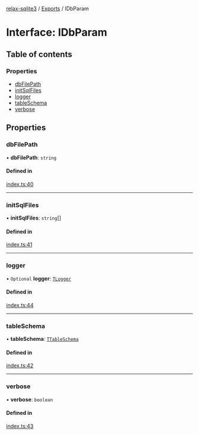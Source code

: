 [relax-sqlite3](../README.md) / [Exports](../modules.md) / IDbParam

# Interface: IDbParam

## Table of contents

### Properties

- [dbFilePath](IDbParam.md#dbfilepath)
- [initSqlFiles](IDbParam.md#initsqlfiles)
- [logger](IDbParam.md#logger)
- [tableSchema](IDbParam.md#tableschema)
- [verbose](IDbParam.md#verbose)

## Properties

### dbFilePath

• **dbFilePath**: `string`

#### Defined in

[index.ts:40](https://github.com/relax-code-relax-life/sqlite3/blob/c5d69b1/src/index.ts#L40)

___

### initSqlFiles

• **initSqlFiles**: `string`[]

#### Defined in

[index.ts:41](https://github.com/relax-code-relax-life/sqlite3/blob/c5d69b1/src/index.ts#L41)

___

### logger

• `Optional` **logger**: [`TLogger`](../modules/export_.md#tlogger)

#### Defined in

[index.ts:44](https://github.com/relax-code-relax-life/sqlite3/blob/c5d69b1/src/index.ts#L44)

___

### tableSchema

• **tableSchema**: [`TTableSchema`](../modules/export_.md#ttableschema)

#### Defined in

[index.ts:42](https://github.com/relax-code-relax-life/sqlite3/blob/c5d69b1/src/index.ts#L42)

___

### verbose

• **verbose**: `boolean`

#### Defined in

[index.ts:43](https://github.com/relax-code-relax-life/sqlite3/blob/c5d69b1/src/index.ts#L43)
